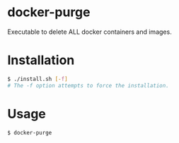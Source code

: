 # docker-purge
Executable to delete ALL docker containers and images.

# Installation

```bash
$ ./install.sh [-f]
# The -f option attempts to force the installation.
```

# Usage

```bash
$ docker-purge
```

